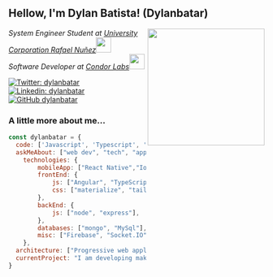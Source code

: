 <h2> Hellow, I'm Dylan Batista! (Dylanbatar) </h2>
<img align='right' src="https://media.giphy.com/media/M9gbBd9nbDrOTu1Mqx/giphy.gif" width="230">
<p><em>System Engineer Student at <a href="https://www.curn.edu.co/">University Corporation Rafael Nuñez</a><img src="https://media.giphy.com/media/fYSnHlufseco8Fh93Z/giphy.gif" width="30"></br>Software Developer at <a href="https://condorlabs.io/">Condor Labs</a><img src="https://media.giphy.com/media/WUlplcMpOCEmTGBtBW/giphy.gif" width="30"> 
</em></p>

[![Twitter: dylanbatar](https://img.shields.io/twitter/follow/dylanbatar?style=social)](https://twitter.com/dylanbatar)
[![Linkedin: dylanbatar](https://img.shields.io/badge/-dylanbatista-blue?style=flat-square&logo=Linkedin&logoColor=white&link=https://www.linkedin.com/in/dylan-batista-617027178/)](https://www.linkedin.com/in/dylan-batista-617027178/)
[![GitHub dylanbatar](https://img.shields.io/github/followers/dylanbatar?label=follow&style=social)](https://github.com/dylanbatar)

### A little more about me...

```javascript
const dylanbatar = {
  code: ['Javascript', 'Typescript', 'HTML', 'CSS', 'Angular', 'Ionic', 'React', 'React Native', 'Node'],
  askMeAbout: ["web dev", "tech", "app dev", "videogames"],
    technologies: {
        mobileApp: ["React Native","Ionic"],
        frontEnd: {
            js: ["Angular", "TypeScript", "React"],
            css: ["materialize", "tailwind", "bootstrap"]
        },
        backEnd: {
            js: ["node", "express"],
        },
        databases: ["mongo", "MySql"],
        misc: ["Firebase", "Socket.IO", "Jest", "Sinon", "Chai"]
    },
  architecture: ["Progressive web applications", "Single page applications"],
  currentProject: "I am developing make-up marketplace",
}
```
